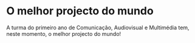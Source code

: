 # O melhor projecto do mundo
A turma do primeiro ano de Comunicação, Audiovisual e Multimédia tem, neste momento, o melhor projecto do mundo!
